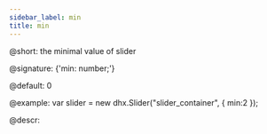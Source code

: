```yaml
---
sidebar_label: min
title: min
---          
```


@short: the minimal value of slider

@signature: {'min: number;'}

@default: 0

@example:
var slider = new dhx.Slider("slider_container", { 
    min:2
});

@descr:

[comment]: # (@related: slider/initializing_slider.md#configuration-properties slider/configuring_slider.md#minimal-and-maximal-values)
